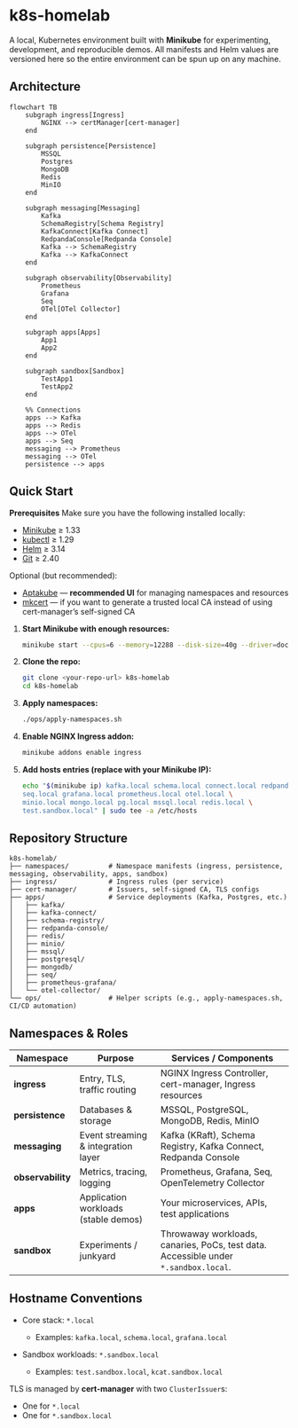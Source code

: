 # k8s-homelab

A local, Kubernetes environment built with **Minikube** for experimenting, development, and reproducible demos.
All manifests and Helm values are versioned here so the entire environment can be spun up on any machine.

## Architecture

```mermaid
flowchart TB
    subgraph ingress[Ingress]
        NGINX --> certManager[cert-manager]
    end

    subgraph persistence[Persistence]
        MSSQL
        Postgres
        MongoDB
        Redis
        MinIO
    end

    subgraph messaging[Messaging]
        Kafka
        SchemaRegistry[Schema Registry]
        KafkaConnect[Kafka Connect]
        RedpandaConsole[Redpanda Console]
        Kafka --> SchemaRegistry
        Kafka --> KafkaConnect
    end

    subgraph observability[Observability]
        Prometheus
        Grafana
        Seq
        OTel[OTel Collector]
    end

    subgraph apps[Apps]
        App1
        App2
    end

    subgraph sandbox[Sandbox]
        TestApp1
        TestApp2
    end

    %% Connections
    apps --> Kafka
    apps --> Redis
    apps --> OTel
    apps --> Seq
    messaging --> Prometheus
    messaging --> OTel
    persistence --> apps
```

## Quick Start

**Prerequisites**
Make sure you have the following installed locally:

* [Minikube](https://minikube.sigs.k8s.io/docs/start/) ≥ 1.33
* [kubectl](https://kubernetes.io/docs/tasks/tools/) ≥ 1.29
* [Helm](https://helm.sh/docs/intro/install/) ≥ 3.14
* [Git](https://git-scm.com/) ≥ 2.40

Optional (but recommended):
* [Aptakube](https://aptakube.com/) — **recommended UI** for managing namespaces and resources
* [mkcert](https://github.com/FiloSottile/mkcert) — if you want to generate a trusted local CA instead of using cert-manager’s self-signed CA

1. **Start Minikube with enough resources:**

   ```bash
   minikube start --cpus=6 --memory=12288 --disk-size=40g --driver=docker
   ```

2. **Clone the repo:**

   ```bash
   git clone <your-repo-url> k8s-homelab
   cd k8s-homelab
   ```

3. **Apply namespaces:**

   ```bash
   ./ops/apply-namespaces.sh
   ```

4. **Enable NGINX Ingress addon:**

   ```bash
   minikube addons enable ingress
   ```

5. **Add hosts entries (replace with your Minikube IP):**

   ```bash
   echo "$(minikube ip) kafka.local schema.local connect.local redpanda.local \
   seq.local grafana.local prometheus.local otel.local \
   minio.local mongo.local pg.local mssql.local redis.local \
   test.sandbox.local" | sudo tee -a /etc/hosts
   ```


## Repository Structure

```
k8s-homelab/
├── namespaces/          # Namespace manifests (ingress, persistence, messaging, observability, apps, sandbox)
├── ingress/             # Ingress rules (per service)
├── cert-manager/        # Issuers, self-signed CA, TLS configs
├── apps/                # Service deployments (Kafka, Postgres, etc.)
│   ├── kafka/
│   ├── kafka-connect/
│   ├── schema-registry/
│   ├── redpanda-console/
│   ├── redis/
│   ├── minio/
│   ├── mssql/
│   ├── postgresql/
│   ├── mongodb/
│   ├── seq/
│   ├── prometheus-grafana/
│   └── otel-collector/
└── ops/                 # Helper scripts (e.g., apply-namespaces.sh, CI/CD automation)
```


## Namespaces & Roles

| Namespace         | Purpose                              | Services / Components                                                               |
| ----------------- | ------------------------------------ | ----------------------------------------------------------------------------------- |
| **ingress**       | Entry, TLS, traffic routing          | NGINX Ingress Controller, cert-manager, Ingress resources                           |
| **persistence**   | Databases & storage                  | MSSQL, PostgreSQL, MongoDB, Redis, MinIO                                            |
| **messaging**     | Event streaming & integration layer  | Kafka (KRaft), Schema Registry, Kafka Connect, Redpanda Console                     |
| **observability** | Metrics, tracing, logging            | Prometheus, Grafana, Seq, OpenTelemetry Collector                                   |
| **apps**          | Application workloads (stable demos) | Your microservices, APIs, test applications                                         |
| **sandbox**       | Experiments / junkyard               | Throwaway workloads, canaries, PoCs, test data. Accessible under `*.sandbox.local`. |


## Hostname Conventions

* Core stack: `*.local`
  * Examples: `kafka.local`, `schema.local`, `grafana.local`
  
* Sandbox workloads: `*.sandbox.local`
  * Examples: `test.sandbox.local`, `kcat.sandbox.local`

TLS is managed by **cert-manager** with two `ClusterIssuer`s:

* One for `*.local`
* One for `*.sandbox.local`
